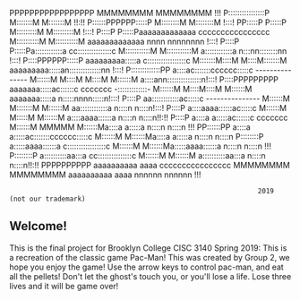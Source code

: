
PPPPPPPPPPPPPPPPP                                                       MMMMMMMM               MMMMMMMM                                    !!!
P::::::::::::::::P                                                      M:::::::M             M:::::::M                                   !!:!!
P::::::PPPPPP:::::P                                                     M::::::::M           M::::::::M                                   !:::!
PP:::::P     P:::::P                                                    M:::::::::M         M:::::::::M                                   !:::!
  P::::P     P:::::Paaaaaaaaaaaaa      cccccccccccccccc                 M::::::::::M       M::::::::::M  aaaaaaaaaaaaa  nnnn  nnnnnnnn    !:::!
  P::::P     P:::::Pa::::::::::::a   cc:::::::::::::::c                 M:::::::::::M     M:::::::::::M  a::::::::::::a n:::nn::::::::nn  !:::!
  P::::PPPPPP:::::P aaaaaaaaa:::::a c:::::::::::::::::c                 M:::::::M::::M   M::::M:::::::M  aaaaaaaaa:::::an::::::::::::::nn !:::!
  P:::::::::::::PP           a::::ac:::::::cccccc:::::c --------------- M::::::M M::::M M::::M M::::::M           a::::ann:::::::::::::::n!:::!
  P::::PPPPPPPPP      aaaaaaa:::::ac::::::c     ccccccc -:::::::::::::- M::::::M  M::::M::::M  M::::::M    aaaaaaa:::::a  n:::::nnnn:::::n!:::!
  P::::P            aa::::::::::::ac:::::c              --------------- M::::::M   M:::::::M   M::::::M  aa::::::::::::a  n::::n    n::::n!:::!
  P::::P           a::::aaaa::::::ac:::::c                              M::::::M    M:::::M    M::::::M a::::aaaa::::::a  n::::n    n::::n!!:!!
  P::::P          a::::a    a:::::ac::::::c     ccccccc                 M::::::M     MMMMM     M::::::Ma::::a    a:::::a  n::::n    n::::n !!!
PP::::::PP        a::::a    a:::::ac:::::::cccccc:::::c                 M::::::M               M::::::Ma::::a    a:::::a  n::::n    n::::n
P::::::::P        a:::::aaaa::::::a c:::::::::::::::::c                 M::::::M               M::::::Ma:::::aaaa::::::a  n::::n    n::::n !!!
P::::::::P         a::::::::::aa:::a cc:::::::::::::::c                 M::::::M               M::::::M a::::::::::aa:::a n::::n    n::::n!!:!!
PPPPPPPPPP          aaaaaaaaaa  aaaa   cccccccccccccccc                 MMMMMMMM               MMMMMMMM  aaaaaaaaaa  aaaa nnnnnn    nnnnnn !!!



                                                                  2019  (not our trademark)                                                                          


## Welcome!
This is the final project for Brooklyn College CISC 3140 Spring 2019: 
This is a recreation of the classic game Pac-Man!
This was created by Group 2, we hope you enjoy the game!
Use the arrow keys to control pac-man, and eat all the pellets! Don't let the
ghost's touch you, or you'll lose a life. Lose three lives and it will be game over!
